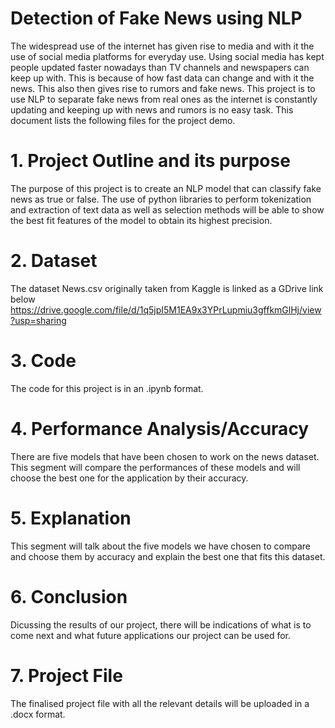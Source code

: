 # Detection of Fake News using NLP
The widespread use of the internet has given rise to media and with it the use of social media platforms for everyday use. Using social media has kept people updated faster nowadays than TV channels and newspapers can keep up with. This is because of how fast data can change and with it the news. This also then gives rise to rumors and fake news.
This project is to use NLP to separate fake news from real ones as the internet is constantly updating and keeping up with news and rumors is no easy task.
This document lists the following files for the project demo.

# 1. Project Outline and its purpose
The purpose of this project is to create an NLP model that can classify fake news as true or false. The use of python libraries to perform tokenization and extraction of text data as well as selection methods will be able to show the best fit features of the model to obtain its highest precision.

# 2. Dataset
The dataset News.csv originally taken from Kaggle is linked as a GDrive link below
https://drive.google.com/file/d/1q5jpI5M1EA9x3YPrLupmiu3gffkmGlHj/view?usp=sharing

# 3. Code
The code for this project is in an .ipynb format.

# 4. Performance Analysis/Accuracy
There are five models that have been chosen to work on the news dataset. This segment will compare the performances of these models and will choose the best one for the application by their accuracy.

# 5. Explanation
This segment will talk about the five models we have chosen to compare and choose them by accuracy and explain the best one that fits this dataset.

# 6. Conclusion
Dicussing the results of our project, there will be indications of what is to come next and what future applications our project can be used for.

# 7. Project File
The finalised project file with all the relevant details will be uploaded in a .docx format.
